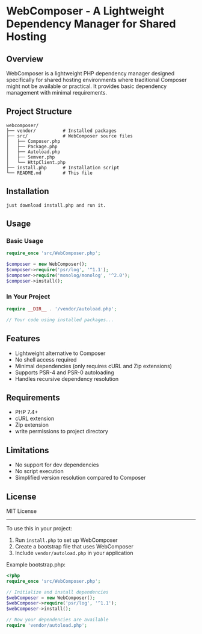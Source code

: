 # WebComposer - A Lightweight Dependency Manager for Shared Hosting

## Overview
WebComposer is a lightweight PHP dependency manager designed specifically for shared hosting environments where traditional Composer might not be available or practical. It provides basic dependency management with minimal requirements.

## Project Structure
```
webcomposer/
├── vendor/          # Installed packages
├── src/             # WebComposer source files
│   ├── Composer.php
│   ├── Package.php
│   ├── Autoload.php
│   ├── Semver.php
│   └── HttpClient.php
├── install.php      # Installation script
└── README.md        # This file
```

## Installation
```
just download install.php and run it.
```

## Usage

### Basic Usage
```php
require_once 'src/WebComposer.php';

$composer = new WebComposer();
$composer->require('psr/log', '^1.1');
$composer->require('monolog/monolog', '^2.0');
$composer->install();
```

### In Your Project
```php
require __DIR__ . '/vendor/autoload.php';

// Your code using installed packages...
```

## Features
- Lightweight alternative to Composer
- No shell access required
- Minimal dependencies (only requires cURL and Zip extensions)
- Supports PSR-4 and PSR-0 autoloading
- Handles recursive dependency resolution

## Requirements
- PHP 7.4+
- cURL extension
- Zip extension
- write permissions to project directory

## Limitations
- No support for dev dependencies
- No script execution
- Simplified version resolution compared to Composer

## License
MIT License

---

To use this in your project:
1. Run `install.php` to set up WebComposer
2. Create a bootstrap file that uses WebComposer
3. Include `vendor/autoload.php` in your application

Example bootstrap.php:
```php
<?php
require_once 'src/WebComposer.php';

// Initialize and install dependencies
$webComposer = new WebComposer();
$webComposer->require('psr/log', '^1.1');
$webComposer->install();

// Now your dependencies are available
require 'vendor/autoload.php';
```
